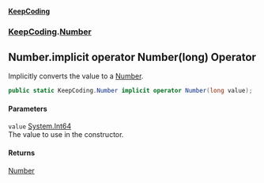 #### [KeepCoding](index.md 'index')
### [KeepCoding](KeepCoding.md 'KeepCoding').[Number](Number.md 'KeepCoding.Number')
## Number.implicit operator Number(long) Operator
Implicitly converts the value to a [Number](Number.md 'KeepCoding.Number').  
```csharp
public static KeepCoding.Number implicit operator Number(long value);
```
#### Parameters
<a name='KeepCoding_Number_op_ImplicitKeepCoding_Number(long)_value'></a>
`value` [System.Int64](https://docs.microsoft.com/en-us/dotnet/api/System.Int64 'System.Int64')  
The value to use in the constructor.
  
#### Returns
[Number](Number.md 'KeepCoding.Number')  

